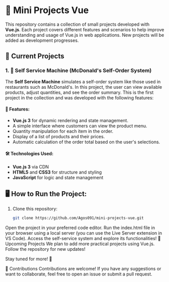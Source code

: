 # 🚀 Mini Projects Vue

This repository contains a collection of small projects developed with **Vue.js**. Each project covers different features and scenarios to help improve understanding and usage of Vue.js in web applications. New projects will be added as development progresses.

## 📂 Current Projects

### 1. 🍔 Self Service Machine (McDonald's Self-Order System)

The **Self Service Machine** simulates a self-order system like those used in restaurants such as McDonald's. In this project, the user can view available products, adjust quantities, and see the order summary. This is the first project in the collection and was developed with the following features:

#### 🔧 Features:
- **Vue.js 3** for dynamic rendering and state management.
- A simple interface where customers can view the product menu.
- Quantity manipulation for each item in the order.
- Display of a list of products and their prices.
- Automatic calculation of the order total based on the user's selections.

#### 🛠️ Technologies Used:
- **Vue.js 3** via CDN
- **HTML5** and **CSS3** for structure and styling
- **JavaScript** for logic and state management

## 🖥️ How to Run the Project:
1. Clone this repository:  
   ```bash
   git clone https://github.com/Agos091/mini-projects-vue.git
Open the project in your preferred code editor.
Run the index.html file in your browser using a local server (you can use the Live Server extension in VS Code).
Access the self-service system and explore its functionalities!
📅 Upcoming Projects
We plan to add more practical projects using Vue.js. Follow the repository for new updates!

Stay tuned for more! 🌟

🤝 Contributions
Contributions are welcome! If you have any suggestions or want to collaborate, feel free to open an issue or submit a pull request.
